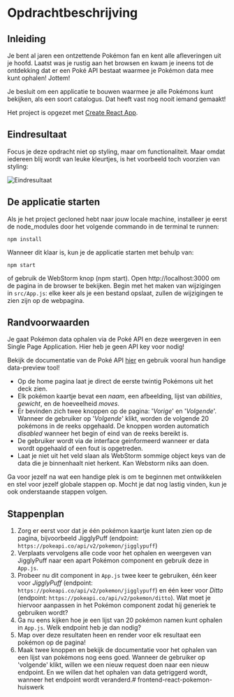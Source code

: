 # Opdrachtbeschrijving

## Inleiding
Je bent al jaren een ontzettende Pokémon fan en kent alle afleveringen uit je hoofd. Laatst was je rustig aan het browsen en kwam je ineens tot de ontdekking dat er een 
Poké API bestaat waarmee je Pokémon data mee kunt ophalen! Jottem!

Je besluit om een applicatie te bouwen waarmee je alle Pokémons kunt bekijken, als een soort catalogus. Dat heeft vast nog nooit iemand gemaakt!

Het project is opgezet met [Create React App](https://github.com/facebook/create-react-app).

## Eindresultaat
Focus je deze opdracht niet op styling, maar om functionaliteit. Maar omdat iedereen blij wordt van leuke kleurtjes, is het voorbeeld toch voorzien van styling:

![Eindresultaat](src/assets/screenshot.gif)

## De applicatie starten
Als je het project gecloned hebt naar jouw locale machine, installeer je eerst de node_modules door het volgende commando in de terminal te runnen:

`npm install`

Wanneer dit klaar is, kun je de applicatie starten met behulp van:

`npm start`

of gebruik de WebStorm knop (npm start). Open http://localhost:3000 om de pagina in de browser te bekijken. 
Begin met het maken van wijzigingen in `src/App.js`: elke keer als je een bestand opslaat, zullen de wijzigingen te zien zijn op de webpagina.

## Randvoorwaarden
Je gaat Pokémon data ophalen via de Poké API en deze weergeven in een Single Page Application. Hier heb je geen API key voor nodig!

Bekijk de documentatie van de Poké API [hier](https://pokeapi.co/) en gebruik vooral hun handige data-preview tool!

* Op de home pagina laat je direct de eerste twintig Pokémons uit het deck zien.
* Elk pokémon kaartje bevat een _naam_, een afbeelding, lijst van _abilities_, _gewicht_, en de hoeveelheid _moves_. 
* Er bevinden zich twee knoppen op de pagina: '_Vorige_' en '_Volgende_'. Wanneer de gebruiker op '_Volgende_' klikt, worden de volgende 20 pokémons in de reeks opgehaald. 
De knoppen worden automatich _disabled_ wanneer het begin of eind van de reeks bereikt is.
* De gebruiker wordt via de interface geinformeerd wanneer er data wordt opgehaald of een fout is opgetreden.
* Laat je niet uit het veld slaan als WebStorm sommige object keys van de data die je binnenhaalt niet herkent. Kan Webstorm niks aan doen.

Ga voor jezelf na wat een handige plek is om te beginnen met ontwikkelen en stel voor jezelf globale stappen op. Mocht je dat nog lastig vinden, kun je ook onderstaande stappen volgen.

## Stappenplan
1. Zorg er eerst voor dat je één pokémon kaartje kunt laten zien op de pagina, bijvoorbeeld JigglyPuff (endpoint: ``https://pokeapi.co/api/v2/pokemon/jigglypuff``)
2. Verplaats vervolgens alle code voor het ophalen en weergeven van JigglyPuff naar een apart Pokémon component en gebruik deze in `App.js`.
3. Probeer nu dit component in `App.js` twee keer te gebruiken, één keer voor _JigglyPuff_ (endpoint: `https://pokeapi.co/api/v2/pokemon/jigglypuff`) en één keer voor 
_Ditto_ (endpoint: `https://pokeapi.co/api/v2/pokemon/ditto`). Wat moet je hiervoor aanpassen in het Pokémon component zodat hij generiek te gebruiken wordt?
4. Ga nu eens kijken hoe je een lijst van 20 pokémon namen kunt ophalen in `App.js`. Welk endpoint heb je dan nodig?
5. Map over deze resultaten heen en render voor elk resultaat een pokémon op de pagina!
6. Maak twee knoppen en bekijk de documentatie voor het ophalen van een lijst van pokémons nog eens goed. Wanneer de gebruiker op 'volgende' klikt, willen we een nieuw request doen naar een nieuw endpoint. 
En we willen dat het ophalen van data getriggerd wordt, wanneer het endpoint wordt veranderd.#   f r o n t e n d - r e a c t - p o k e m o n - h u i s w e r k  
 